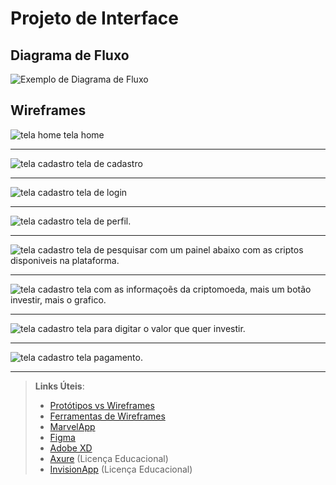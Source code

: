 
# Projeto de Interface


## Diagrama de Fluxo

![Exemplo de Diagrama de Fluxo](img/update_diagrama1.png)



## Wireframes

![tela home](img/home.png)
tela home

---

![tela cadastro](img/tela_cadastro.png)
tela de cadastro

---

![tela cadastro](img/tela_login.png)
tela de login

---


![tela cadastro](img/perfil.png)
tela de perfil.

---




![tela cadastro](img/tela_procura.png)
tela de pesquisar com um painel abaixo com as criptos disponiveis na plataforma.

---



![tela cadastro](img/informacao_cripto.png)
tela com as informaçoẽs da criptomoeda, mais um botão investir, mais o grafico.

---

![tela cadastro](img/valor.png)
tela para digitar o valor que quer investir.

---

![tela cadastro](img/pagamento.png)
tela pagamento.

---





 
> **Links Úteis**:
> - [Protótipos vs Wireframes](https://www.nngroup.com/videos/prototypes-vs-wireframes-ux-projects/)
> - [Ferramentas de Wireframes](https://rockcontent.com/blog/wireframes/)
> - [MarvelApp](https://marvelapp.com/developers/documentation/tutorials/)
> - [Figma](https://www.figma.com/)
> - [Adobe XD](https://www.adobe.com/br/products/xd.html#scroll)
> - [Axure](https://www.axure.com/edu) (Licença Educacional)
> - [InvisionApp](https://www.invisionapp.com/) (Licença Educacional)
